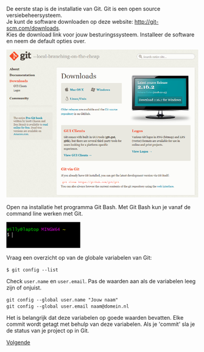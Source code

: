De eerste stap is de installatie van Git. Git is een open source versiebeheersysteem.  
Je kunt de software downloaden op deze website: http://git-scm.com/downloads.  
Kies de download link voor jouw besturingssysteem. Installeer de software en neem de default opties over.  
   
   
<img alt="Download Git" src="images/git-download.png" width="600" />
   
   
Open na installatie het programma Git Bash. Met Git Bash kun je vanaf de command line werken met Git.    
   
   
<img alt="Git Bash" src="images/git-bash.png" />
   
   
Vraag een overzicht op van de globale variabelen van Git:

`$ git config --list`

Check `user.name` en `user.email`. Pas de waarden aan als de variabelen leeg zijn of onjuist.

`git config --global user.name "Jouw naam"`  
`git config --global user.email naam@domein.nl`

Het is belangrijk dat deze variabelen op goede waarden bevatten. Elke commit wordt getagt met behulp van deze variabelen. Als je 'commit' sla je de status van je project op in Git.

[Volgende](2-aanmaken-van-een-github-account.md)